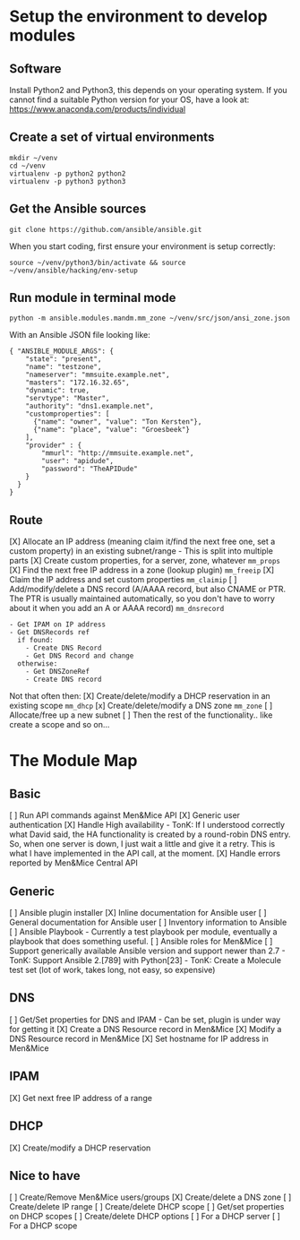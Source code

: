# Setup the environment to develop modules

## Software

Install Python2 and Python3, this depends on your operating
system. If you cannot find a suitable Python version for your OS,
have a look at: https://www.anaconda.com/products/individual

## Create a set of virtual environments

```
mkdir ~/venv
cd ~/venv
virtualenv -p python2 python2
virtualenv -p python3 python3
```

## Get the Ansible sources

```
git clone https://github.com/ansible/ansible.git
```

When you start coding, first ensure your environment is setup
correctly:

```
source ~/venv/python3/bin/activate && source ~/venv/ansible/hacking/env-setup
```

## Run module in terminal mode

```
python -m ansible.modules.mandm.mm_zone ~/venv/src/json/ansi_zone.json
```

With an Ansible JSON file looking like:

```
{ "ANSIBLE_MODULE_ARGS": {
    "state": "present",
    "name": "testzone",
    "nameserver": "mmsuite.example.net",
    "masters": "172.16.32.65",
    "dynamic": true,
    "servtype": "Master",
    "authority": "dns1.example.net",
    "customproperties": [
      {"name": "owner", "value": "Ton Kersten"},
      {"name": "place", "value": "Groesbeek"}
    ],
    "provider" : {
        "mmurl": "http://mmsuite.example.net",
        "user": "apidude",
        "password": "TheAPIDude"
    }
  }
}
```

## Route

[X] Allocate an IP address (meaning claim it/find the next free one, set
    a custom property) in an existing subnet/range
    - This is split into multiple parts
      [X] Create custom properties, for a server, zone, whatever
          `mm_props`
      [X] Find the next free IP address in a zone (lookup plugin)
          `mm_freeip`
      [X] Claim the IP address and set custom properties
          `mm_claimip`
[ ] Add/modify/delete a DNS record (A/AAAA record, but also CNAME or
    PTR. The PTR is usually maintained automatically, so you don't have
    to worry about it when you add an A or AAAA record)
    `mm_dnsrecord`

    - Get IPAM on IP address
    - Get DNSRecords ref
      if found:
        - Create DNS Record
        - Get DNS Record and change
      otherwise:
        - Get DNSZoneRef
        - Create DNS record

Not that often then:
[X] Create/delete/modify a DHCP reservation in an existing scope
    `mm_dhcp`
[x] Create/delete/modify a DNS zone
    `mm_zone`
[ ] Allocate/free up a new subnet
[ ] Then the rest of the functionality.. like create a scope and so on...


# The Module Map

## Basic

[ ] Run API commands against Men&Mice API
    [X] Generic user authentication
    [X] Handle High availability
        - TonK: If I understood correctly what David said, the HA
          functionality is created by a round-robin DNS entry.
          So, when one server is down, I just wait a little and
          give it a retry. This is what I have implemented in
          the API call, at the moment.
    [X] Handle errors reported by Men&Mice Central API

## Generic

[ ] Ansible plugin installer
[X] Inline documentation for Ansible user
[ ] General documentation for Ansible user
[ ] Inventory information to Ansible
[ ] Ansible Playbook
    - Currently a test playbook per module, eventually a playbook
      that does something useful.
[ ] Ansible roles for Men&Mice
[ ] Support generically available Ansible version and
    support newer than 2.7
    - TonK: Support Ansible 2.[789] with Python[23]
    - TonK: Create a Molecule test set (lot of work, takes long, not
      easy, so expensive)

## DNS

[ ] Get/Set properties for DNS and IPAM
    - Can be set, plugin is under way for getting it
[X] Create a DNS Resource record in Men&Mice
[X] Modify a DNS Resource record in Men&Mice
[X] Set hostname for IP address in Men&Mice

## IPAM

[X] Get next free IP address of a range

## DHCP

[X] Create/modify a DHCP reservation

## Nice to have

[ ] Create/Remove Men&Mice users/groups
[X] Create/delete a DNS zone
[ ] Create/delete IP range
[ ] Create/delete DHCP scope
[ ] Get/set properties on DHCP scopes
[ ] Create/delete DHCP options
    [ ] For a DHCP server
    [ ] For a DHCP scope

